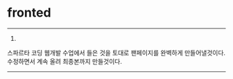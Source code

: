 # fronted

----------------------

1.
스파르타 코딩 웹개발 수업에서 들은 것을 토대로 팬페이지를 완벽하게 만들어낼것이다.
수정하면서 계속 올려 최종본까지 만들것이다.

-----------------------
